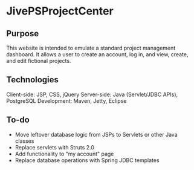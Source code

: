 # JivePSProjectCenter

Purpose
------

This website is intended to emulate a standard project management dashboard. It allows a user to create an account, log in, and view, create, and edit fictional projects.

Technologies
------

Client-side: JSP, CSS, jQuery
Server-side: Java (Servlet/JDBC APIs), PostgreSQL
Development: Maven, Jetty, Eclipse

To-do
------

- Move leftover database logic from JSPs to Servlets or other Java classes
- Replace servlets with Struts 2.0
- Add functionality to "my account" page
- Replace database operations with Spring JDBC templates
